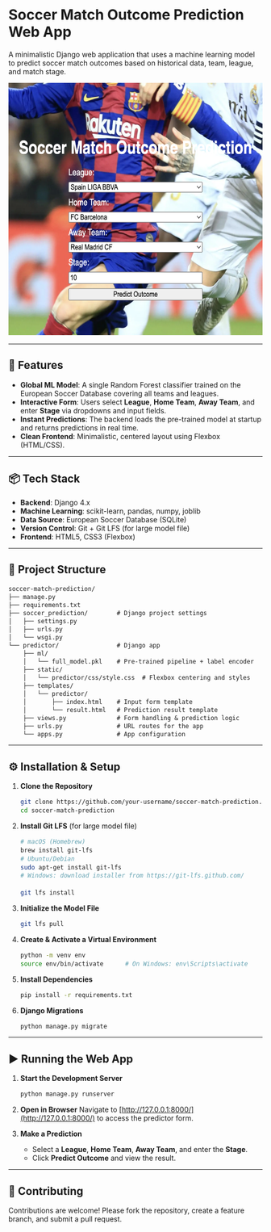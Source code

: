 # Soccer Match Outcome Prediction Web App

A minimalistic Django web application that uses a machine learning model to predict soccer match outcomes based on historical data, team, league, and match stage.

<img src="home_page.png" alt="Quad Photo location" width="600" height="500" style="border-radius:12; overflow:hidden;"/>

---

## 🚀 Features

* **Global ML Model**: A single Random Forest classifier trained on the European Soccer Database covering all teams and leagues.
* **Interactive Form**: Users select **League**, **Home Team**, **Away Team**, and enter **Stage** via dropdowns and input fields.
* **Instant Predictions**: The backend loads the pre-trained model at startup and returns predictions in real time.
* **Clean Frontend**: Minimalistic, centered layout using Flexbox (HTML/CSS).

---

## 📦 Tech Stack

* **Backend**: Django 4.x
* **Machine Learning**: scikit-learn, pandas, numpy, joblib
* **Data Source**: European Soccer Database (SQLite)
* **Version Control**: Git + Git LFS (for large model file)
* **Frontend**: HTML5, CSS3 (Flexbox)

---

## 📁 Project Structure

```
soccer-match-prediction/
├── manage.py
├── requirements.txt
├── soccer_prediction/        # Django project settings
│   ├── settings.py
│   ├── urls.py
│   └── wsgi.py
└── predictor/                # Django app
    ├── ml/
    │   └── full_model.pkl    # Pre-trained pipeline + label encoder
    ├── static/
    │   └── predictor/css/style.css  # Flexbox centering and styles
    ├── templates/
    │   └── predictor/
    │       ├── index.html    # Input form template
    │       └── result.html   # Prediction result template
    ├── views.py              # Form handling & prediction logic
    ├── urls.py               # URL routes for the app
    └── apps.py               # App configuration
```

---

## ⚙️ Installation & Setup

1. **Clone the Repository**

   ```bash
   git clone https://github.com/your-username/soccer-match-prediction.git
   cd soccer-match-prediction
   ```

2. **Install Git LFS** (for large model file)

   ```bash
   # macOS (Homebrew)
   brew install git-lfs
   # Ubuntu/Debian
   sudo apt-get install git-lfs
   # Windows: download installer from https://git-lfs.github.com/

   git lfs install
   ```

3. **Initialize the Model File**

   ```bash
   git lfs pull
   ```

4. **Create & Activate a Virtual Environment**

   ```bash
   python -m venv env
   source env/bin/activate      # On Windows: env\Scripts\activate
   ```

5. **Install Dependencies**

   ```bash
   pip install -r requirements.txt
   ```

6. **Django Migrations**

   ```bash
   python manage.py migrate
   ```

---

## ▶️ Running the Web App

1. **Start the Development Server**

   ```bash
   python manage.py runserver
   ```

2. **Open in Browser**
   Navigate to [http://127.0.0.1:8000/](http://127.0.0.1:8000/) to access the predictor form.

3. **Make a Prediction**

   * Select a **League**, **Home Team**, **Away Team**, and enter the **Stage**.
   * Click **Predict Outcome** and view the result.

---

## 🤝 Contributing

Contributions are welcome! Please fork the repository, create a feature branch, and submit a pull request.

